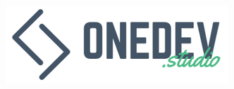 <a href="https://onedev.studio">
<img src="/horizontal/png/logo-horizontal-secondary.png" width="600"/>
</a>
